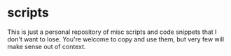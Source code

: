 # scripts

This is just a personal repository of misc scripts and code snippets that I don't want to lose. 
You're welcome to copy and use them, but very few will make sense out of context.
